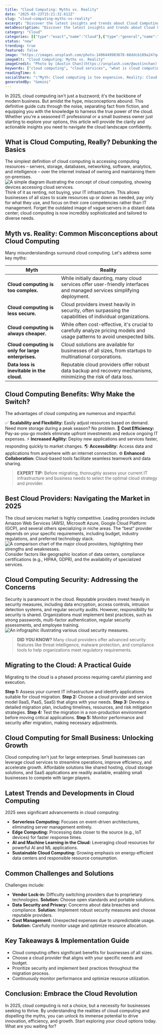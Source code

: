 ```yaml
---
title: "Cloud Computing: Myths vs. Reality"
date: "2025-03-23T15:21:32.612Z"
slug: "cloud-computing-myths-vs-reality"
excerpt: "Discover the latest insights and trends about Cloud Computing. This comprehensive guide covers everything you need to know about Cloud Computing in 2025."
metaDescription: "Discover the latest insights and trends about Cloud Computing. This comprehensive guide covers everything you need to know about Cloud Computing in 2025."
category: "Cloud"
categories: [{"type":"exact","name":"Cloud"},{"type":"general","name":"Information Technology"},{"type":"medium","name":"Data Management"},{"type":"specific","name":"Serverless Computing"},{"type":"niche","name":"Function as a Service"}]
status: "new"
trending: true
featured: false
image: "https://images.unsplash.com/photo-1496449903678-68ddcb189a24?q=85&w=1200&fit=max&fm=webp&auto=compress"
imageAlt: "Cloud Computing: Myths vs. Reality"
imageCredit: "Photo by [Austin Chan](https://unsplash.com/@austinchan) on Unsplash"
keywords: ["cloud computing", "cloud services", "what is cloud computing", "cloud computing benefits", "cloud computing security", "best cloud providers", "cloud computing cost", "cloud storage solutions", "migrate to cloud", "cloud computing for small business"]
readingTime: 6
socialShare: "\"Myth: Cloud computing is too expensive. Reality: Cloud's pay-as-you-go model can drastically reduce IT costs, freeing up your budget for growth.\""
generatedBy: "Gemini"
---
```




In 2025, cloud computing isn't just a buzzword; it's the backbone of modern business.  But amidst the hype, misconceptions abound.  This definitive guide cuts through the noise, separating fact from fiction, and equipping you with the knowledge to harness the true power of the cloud.  Whether you're a seasoned IT professional or a small business owner just starting to explore your options, this article will provide the clarity and actionable insights you need to navigate the cloud landscape confidently.

## What is Cloud Computing, Really?  Debunking the Basics

The simplest definition of cloud computing is accessing computing resources – servers, storage, databases, networking, software, analytics, and intelligence – over the internet instead of owning and maintaining them on-premises. ![A simple diagram illustrating the concept of cloud computing, showing devices accessing cloud services.](https://images.unsplash.com/photo-1451187580459-43490279c0fa?q=85&w=1200&fit=max&fm=webp&auto=compress) Think of it as renting, not buying, your IT infrastructure.  This allows businesses of all sizes to scale resources up or down as needed, pay only for what they use, and focus on their core competencies rather than IT management.  Forget the outdated image of vague servers in a distant data center; cloud computing is now incredibly sophisticated and tailored to diverse needs.

## Myth vs. Reality: Common Misconceptions about Cloud Computing

Many misunderstandings surround cloud computing. Let's address some key myths:

| Myth                                     | Reality                                                                                                       |
|------------------------------------------|---------------------------------------------------------------------------------------------------------------|
| **Cloud computing is too complex.**       | While initially daunting, many cloud services offer user-friendly interfaces and managed services simplifying deployment. |
| **Cloud computing is less secure.**       | Cloud providers invest heavily in security, often surpassing the capabilities of individual organizations.  |
| **Cloud computing is always cheaper.**    | While often cost-effective, it's crucial to carefully analyze pricing models and usage patterns to avoid unexpected bills. |
| **Cloud computing is only for large enterprises.** | Cloud solutions are available for businesses of all sizes, from startups to multinational corporations.                   |
| **Data loss is inevitable in the cloud.** | Reputable cloud providers offer robust data backup and recovery mechanisms, minimizing the risk of data loss.       |

## Cloud Computing Benefits: Why Make the Switch?

The advantages of cloud computing are numerous and impactful:

✅ **Scalability and Flexibility:** Easily adjust resources based on demand.  Need more storage during a peak season?  No problem.
🔑 **Cost Efficiency:** Pay-as-you-go models eliminate upfront investments and reduce ongoing IT expenses.
⚡ **Increased Agility:** Deploy new applications and services faster, responding quickly to market changes.
🌎 **Accessibility:** Access data and applications from anywhere with an internet connection.
⚙️ **Enhanced Collaboration:** Cloud-based tools facilitate seamless teamwork and data sharing.

> **EXPERT TIP:**  Before migrating, thoroughly assess your current IT infrastructure and business needs to select the optimal cloud strategy and provider.

## Best Cloud Providers: Navigating the Market in 2025

The cloud services market is highly competitive. Leading providers include Amazon Web Services (AWS), Microsoft Azure, Google Cloud Platform (GCP), and several others specializing in niche areas.  The “best” provider depends on your specific requirements, including budget, industry regulations, and preferred technology stack.  ![A comparison chart of the major cloud providers, highlighting their strengths and weaknesses.](https://images.unsplash.com/photo-1484417894907-623942c8ee29?q=85&w=1200&fit=max&fm=webp&auto=compress)  Consider factors like geographic location of data centers, compliance certifications (e.g., HIPAA, GDPR), and the availability of specialized services.

## Cloud Computing Security: Addressing the Concerns

Security is paramount in the cloud.  Reputable providers invest heavily in security measures, including data encryption, access controls, intrusion detection systems, and regular security audits. However, responsibility for security is shared.  Organizations must implement best practices, such as strong passwords, multi-factor authentication, regular security assessments, and employee training.  ![An infographic illustrating various cloud security measures.](https://images.unsplash.com/photo-1517976487492-5750f3195933?q=85&w=1200&fit=max&fm=webp&auto=compress)

> **DID YOU KNOW?**  Many cloud providers offer advanced security features like threat intelligence, malware protection, and compliance tools to help organizations meet regulatory requirements.

##  Migrating to the Cloud: A Practical Guide

Migrating to the cloud is a phased process requiring careful planning and execution.

**Step 1:** Assess your current IT infrastructure and identify applications suitable for cloud migration.
**Step 2:** Choose a cloud provider and service model (IaaS, PaaS, SaaS) that aligns with your needs.
**Step 3:** Develop a detailed migration plan, including timelines, resources, and risk mitigation strategies.
**Step 4:** Test the migration in a non-production environment before moving critical applications.
**Step 5:** Monitor performance and security after migration, making necessary adjustments.

## Cloud Computing for Small Business:  Unlocking Growth

Cloud computing isn't just for large enterprises.  Small businesses can leverage cloud services to streamline operations, improve efficiency, and accelerate growth.  Affordable solutions like shared hosting, cloud storage solutions, and SaaS applications are readily available, enabling small businesses to compete with larger players.  

## Latest Trends and Developments in Cloud Computing

2025 sees significant advancements in cloud computing:

* **Serverless Computing:**  Focuses on event-driven architectures, eliminating server management entirely.
* **Edge Computing:** Processing data closer to the source (e.g., IoT devices) for faster response times.
* **AI and Machine Learning in the Cloud:**  Leveraging cloud resources for powerful AI and ML applications.
* **Sustainable Cloud Computing:**  Growing emphasis on energy-efficient data centers and responsible resource consumption.

## Common Challenges and Solutions

Challenges include:

* **Vendor Lock-in:**  Difficulty switching providers due to proprietary technologies.  **Solution:**  Choose open standards and portable solutions.
* **Data Security and Privacy:**  Concerns about data breaches and compliance.  **Solution:**  Implement robust security measures and choose reputable providers.
* **Cost Management:**  Unexpected expenses due to unpredictable usage.  **Solution:**  Carefully monitor usage and optimize resource allocation.

## Key Takeaways & Implementation Guide

* Cloud computing offers significant benefits for businesses of all sizes.
* Choose a cloud provider that aligns with your specific needs and budget.
* Prioritize security and implement best practices throughout the migration process.
* Continuously monitor performance and optimize resource utilization.

## Conclusion: Embrace the Cloud Revolution

In 2025, cloud computing is not a choice, but a necessity for businesses seeking to thrive. By understanding the realities of cloud computing and dispelling the myths, you can unlock its immense potential to drive innovation, efficiency, and growth.  Start exploring your cloud options today. What are you waiting for?

